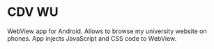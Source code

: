 # CDV WU
WebView app for Android. Allows to browse my university website on phones. App injects JavaScript and CSS code to WebView.
